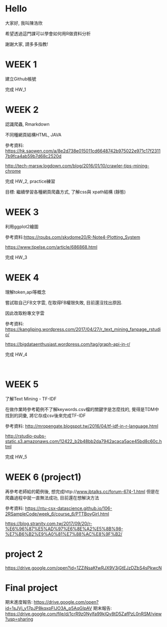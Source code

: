 # Hello
大家好, 我叫陳浩欣 <p>
希望透過這門課可以學會如何用R做資料分析 <p>
謝謝大家, 請多多指教!

# WEEK 1
建立Github帳號 <p>
完成 HW_1

# WEEK 2
認識爬蟲, Rmarkdown <p>
不同種網頁結構HTML, JAVA <p>
參考資料: https://hk.saowen.com/a/8e2d738e015011cd6648742b975022e971c17f23117b9fca4ab59b7d68c2520d  <p>
 http://tech-marsw.logdown.com/blog/2016/01/10/crawler-tips-mining-chrome  <p>
完成 HW_2, practice練習 <p>
目標: 繼續學習各種網頁爬蟲方式, 了解css與 xpath結構 (靜態)

# WEEK 3
利用ggplot2繪圖 <p>
參考資料:https://rpubs.com/skydome20/R-Note4-Plotting_System <p>
 https://www.tipelse.com/article/686868.html <p>
完成 HW_3 
  
# WEEK 4
理解token,api等概念 <p>
嘗試取自己FB文字雲, 在取得FB權限失敗, 目前還沒找出原因. <p>
因此改取粉專文字雲 <p>
參考資料: https://kangliping.wordpress.com/2017/04/27/r_text_mining_fanpage_rstudio/ <p>
 https://bigdataenthusiast.wordpress.com/tag/graph-api-in-r/ <p>
 完成 HW_4
  
  
# WEEK 5
了解Text Mining - TF-IDF <p>
在做作業時參考範例不了解keywords.csv檔的關鍵字是怎麼找的, 覺得是TDM中找到的詞彙, 將它存成csv後來完成TF-IDF <p>
參考資料: http://mropengate.blogspot.tw/2016/04/tf-idf-in-r-language.html <p>
 http://rstudio-pubs-static.s3.amazonaws.com/12422_b2b48bb2da7942acaca5ace45bd8c60c.html <p>
完成 HW_5


# WEEK 6 (project1)
再參考老師給的範例後, 想完成http://www.jbtalks.cc/forum-674-1.html 但是在爬蟲過程中就一直無法成功, 目前還在想解決方法 <p>
參考資料: https://ntu-csx-datascience.github.io/106-2RSampleCode/week_6/course_6/PTTBoyGirl.html <p>
 https://blog.stranity.com.tw/2017/09/20/r-%E6%96%87%E5%AD%97%E6%8E%A2%E5%8B%98-%E7%B6%B2%E9%A0%81%E7%88%AC%E8%9F%B2/  <p>
  

# project 2
https://drive.google.com/open?id=1ZZiNsaKfwRJX9V3jGtEJzDZbS4sPkwcN

# Final project
期末進度報告: https://drive.google.com/open?id=1sJVj_v17pJP8kqxpFIJO3A_p5AqGIpAV
期末報告: https://drive.google.com/file/d/1crR9z0Nylfa99klQy8tD5ZafPzL0nRSM/view?usp=sharing
